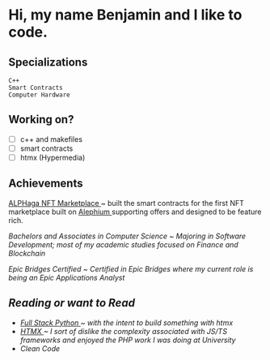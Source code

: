 # Hi, my name Benjamin and I like to code.

## Specializations

`C++` <br/>
`Smart Contracts` <br/>
`Computer Hardware` <br/>

## Working on?

- [ ] c++ and makefiles
- [ ] smart contracts
- [ ] htmx (Hypermedia)

## Achievements
<a href="https://alphaga.app"> ALPHaga NFT Marketplace <a/> ~ built the smart contracts for the first NFT marketplace built on <a href="https://alephium.org"> Alephium <a/> supporting offers and designed to be feature rich. <br/>

<i> Bachelors and Associates in Computer Science <i/> ~ Majoring in Software Development; most of my academic studies focused on Finance and Blockchain <br/>

<i> Epic Bridges Certified <i/> ~ Certified in Epic Bridges where my current role is being an Epic Applications Analyst <br/>

## Reading or want to Read

- <a href="https://www.fullstackpython.com/"> Full Stack Python <a/> ~ with the intent to build something with htmx
- <a href="https://htmx.org/"> HTMX </a> ~ I sort of dislike the complexity associated with JS/TS frameworks and enjoyed the PHP work I was doing at University 
- Clean Code


